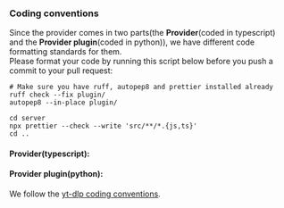 ### Coding conventions
Since the provider comes in two parts(the **Provider**(coded in typescript) and the **Provider plugin**(coded in python)), we have different code formatting standards for them.  
Please format your code by running this script below before you push a commit to your pull request:

```shell
# Make sure you have ruff, autopep8 and prettier installed already
ruff check --fix plugin/
autopep8 --in-place plugin/

cd server
npx prettier --check --write 'src/**/*.{js,ts}'
cd ..
```

#### **Provider**(typescript):
<!--Please complete this, @Brainicism-->

#### **Provider plugin**(python):
We follow the [yt-dlp coding conventions](https://github.com/yt-dlp/yt-dlp/blob/master/CONTRIBUTING.md#yt-dlp-coding-conventions).
